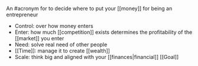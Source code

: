 An #acronym for to decide where to put your [[money]] for being an entrepreneur

- Control: over how money enters
- Enter: how much [[competition]] exists determines the profitability of the [[market]] you enter
- Need: solve real need of other people
- [[Time]]: manage it to create [[wealth]]
- Scale: think big and aligned with your [[finances|financial]] [[Goal]]
